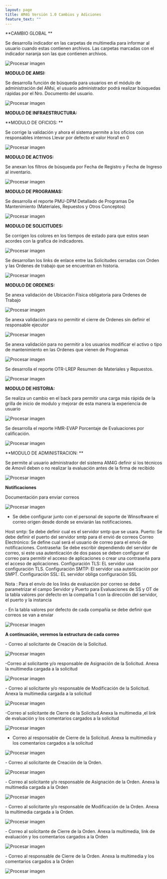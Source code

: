 ```yaml
---
layout: page
title: AM4G Versión 1.0 Cambios y Adiciones
feature_text: ""
---
```

**CAMBIO GLOBAL**


Se desarrolla indicador en las carpetas de multimedia para informar al usuario cuando estas contienen archivos. Las carpetas marcadas con el indicador naranja son las que contienen archivos.

![Procesar imagen](https://ayuda.winsoftware.com.co/assets/images/Version1.0/Imagen1.png)


**MODULO DE AMSI:**

Se desarrolla función de búsqueda para usuarios en el módulo de administración del AMsi, el usuario administrador podrá realizar búsquedas rápidas por el Nro. Documento del usuario.

![Procesar imagen](https://ayuda.winsoftware.com.co/assets/images/Version1.0/Imagen2.png)

**MODULO DE INFRAESTRUCTURA:**

**MODULO DE OFICIOS:**

Se corrige la validación y ahora el sistema permite a los oficios con responsables internos
Llevar por defecto el valor Hora1 en 0

![Procesar imagen](https://ayuda.winsoftware.com.co/assets/images/Version1.0/Imagen3.png)


**MODULO DE ACTIVOS:**


Se anexan los filtros de búsqueda por Fecha de Registro y Fecha de Ingreso al inventario.





![Procesar imagen](https://ayuda.winsoftware.com.co/assets/images/Version1.0/Imagen4.png)

**MODULO DE PROGRAMAS:**

Se desarrolla el reporte PMU-DPM Detallado de Programas De Mantenimiento (Materiales, Repuestos y Otros Conceptos)



![Procesar imagen](https://ayuda.winsoftware.com.co/assets/images/Version1.0/Imagen5.png)

**MODULO DE SOLICITUDES:**

Se corrigen los colores en los tiempos de estado para que estos sean acordes con la grafica de indicadores.


![Procesar imagen](https://ayuda.winsoftware.com.co/assets/images/Version1.0/Imagen6.png)

Se desarrollan los links de enlace entre las Solicitudes cerradas con Orden y las Ordenes de trabajo que se encuentran en historia.


![Procesar imagen](https://ayuda.winsoftware.com.co/assets/images/Version1.0/Imagen7.png)

**MODULO DE ORDENES:**

Se anexa validación de Ubicación Física obligatoria para Ordenes de Trabajo

![Procesar imagen](https://ayuda.winsoftware.com.co/assets/images/Version1.0/Imagen8.png)


Se anexa validación para no permitir el cierre de Ordenes sin definir el responsable ejecutor



![Procesar imagen](https://ayuda.winsoftware.com.co/assets/images/Version1.0/Imagen9.png)

Se anexa validación para no permitir a los usuarios modificar el activo o tipo de mantenimiento en las Ordenes que vienen de Programas

![Procesar imagen](https://ayuda.winsoftware.com.co/assets/images/Version1.0/Imagen10.png)

Se desarrolla el reporte OTR-LREP Resumen de Materiales y Repuestos.


![Procesar imagen](https://ayuda.winsoftware.com.co/assets/images/Version1.0/Imagen11.png)

**MODULO DE HISTORIA:**

Se realiza un cambio en el back para permitir una carga más rápida de la grilla de inicio de modulo y mejorar de esta manera la experiencia de usuario
 
![Procesar imagen](https://ayuda.winsoftware.com.co/assets/images/Version1.0/Imagen12.png)

Se desarrolla el reporte HMR-EVAP Porcentaje de Evaluaciones por calificación.

![Procesar imagen](https://ayuda.winsoftware.com.co/assets/images/Version1.0/Imagen13.png)





**MODULO DE ADMINISTRACION: **

Se permite al usuario administrador del sistema AM4G definir si los técnicos de Amovil deben 
o no realizar la evaluación antes de la firma de recibido 


![Procesar imagen](https://ayuda.winsoftware.com.co/assets/images/Version1.0/Imagen14.png)


**Notificaciones**

Documentación para enviar correos

![Procesar imagen](https://ayuda.winsoftware.com.co/assets/images/Version1.0/Imagen15.png)

 - Se debe configurar junto con el personal de soporte de Winsoftware el correo origen desde donde se enviarán las notificaciones. 


Host smtp: Se debe definir cual es el servidor smtp que se usara.
Puerto: Se debe definir el puerto del servidor smtp para él envió de correos
Correo Electrónico: Se define cual será el usuario de correo para el envío de notificaciones.
Contraseña: Se debe escribir dependiendo del servidor de correo, si este usa autenticación de dos pasos se deben configurar el correo para permitir el acceso de aplicaciones o crear una contraseña para el acceso de aplicaciones.
Configuración TLS: EL servidor usa configuración TLS.
Configuración SMTP: El servidor usa autenticación por SMPT.
Configuración SSL: EL servidor obliga configuración SSL

Nota : Para el envío de los links de evaluación por correo se debe parametrizar el campo Servidor y Puerto para Evaluaciones de SS y OT de la tabla valores por defecto en la compañía 1 con la dirección del servidor, el puerto y la instancia 


-﻿ En la tabla valores por defecto de cada compañía se debe definir que correos se van a enviar

![Procesar imagen](https://ayuda.winsoftware.com.co/assets/images/Version1.0/Imagen16.png)

**A continuación, veremos la estructura de cada correo**

-﻿ Correo al solicitante de Creación de la Solicitud. 



![Procesar imagen](https://ayuda.winsoftware.com.co/assets/images/Version1.0/Imagen17.png)

-﻿Correo al solicitante y/o responsable de Asignación de la Solicitud. 
Anexa la multimedia cargada a la solicitud 

![Procesar imagen](https://ayuda.winsoftware.com.co/assets/images/Version1.0/Imagen18.png)

-﻿ Correo al solicitante y/o responsable de Modificación de la Solicitud. Anexa la multimedia cargada a la solicitud 

![Procesar imagen](https://ayuda.winsoftware.com.co/assets/images/Version1.0/Imagen19.png)


-﻿Correo al solicitante de Cierre de la Solicitud.Anexa la multimedia ,el link de evaluación y los comentarios cargados a la solicitud  

![Procesar imagen](https://ayuda.winsoftware.com.co/assets/images/Version1.0/Imagen20.png)


- Correo al responsable de Cierre de la Solicitud. Anexa la multimedia y los comentarios cargados a la solicitud

![Procesar imagen](https://ayuda.winsoftware.com.co/assets/images/Version1.0/Imagen21.png)


-﻿ Correo al solicitante de Creación de la Orden. 

![Procesar imagen](https://ayuda.winsoftware.com.co/assets/images/Version1.0/Imagen22.png)

-﻿ Correo al solicitante y/o responsable de Asignación de la Orden. 
Anexa la multimedia cargada a la Orden 

![Procesar imagen](https://ayuda.winsoftware.com.co/assets/images/Version1.0/Imagen23.png)

-﻿ Correo al solicitante y/o responsable de Modificación de la Orden. 
Anexa la multimedia cargada a la Orden. 

![Procesar imagen](https://ayuda.winsoftware.com.co/assets/images/Version1.0/Imagen24.png)

-﻿ Correo al solicitante de Cierre de la Orden. Anexa la multimedia, link de evaluación y los comentarios cargados a la Orden  

![Procesar imagen](https://ayuda.winsoftware.com.co/assets/images/Version1.0/Imagen25.png)

-﻿ Correo al responsable de Cierre de la Orden. Anexa la multimedia y los comentarios cargados a la Orden 

![Procesar imagen](https://ayuda.winsoftware.com.co/assets/images/Version1.0/Imagen26.png)










